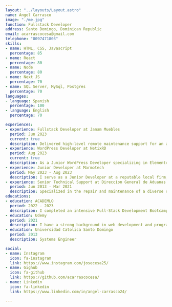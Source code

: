 ```yaml
---
layout: "../layouts/Layout.astro"
name: Angel Carrasco
image: "./me.jpg"
function: Fullstack Developer
address: Santo Domingo, Dominican Republic
email: acarrascocesa@gmail.com
telephone: "8097471803"
skills:
- name: HTML, CSS, Javascript
  percentage: 85
- name: React
  percentage: 80
- name: Node
  percentage: 80
- name: Next JS
  percentage: 70
- name: SQL Server, MySql, Postgres
  percentage: 70
languages:
- language: Spanish
  percentage: 100
- language: English
  percentage: 70

experiences:
- experience: Fullstack Developer at Janam Muebles
  period: Jun 2023
  current: true
  description: Delivered high-level remote maintenance support for an advanced ecommerce platform engineered using React, Nest.js, and PostgreSQL technologies. Actively contributed to the identification and resolution of software glitches, enhancing system stability. Routinely performed comprehensive code reviews and implemented optimizations to boost performance and maintainability.
- experience: WordPress Developer at NetixRD
  period: Aug 2023
  current: true
  description: As a Junior WordPress Developer specializing in Elementor, I am responsible for crafting visually compelling and functionally robust websites that provide an intuitive user experience. Utilizing the Elementor page builder, I design responsive layouts and implement custom functionalities to meet specific client needs. My role includes theme customization, plugin integration, and website maintenance, all while ensuring optimal performance and security. I also collaborate closely with cross-functional teams to align web development initiatives with broader company objectives.
- experience: Junior Developer at Marmotech
  period: May 2023 - Aug 2023
  description: I serve as a Junior Developer at a reputable local firm, where I specialize in harnessing the capabilities of React, SQL Server, and Next.js to create and sustain high-quality web applications. My role involves employing React for front-end development, leveraging SQL Server for robust database management, and partnering with a skilled team to implement server-side rendering via Next.js, thereby enhancing both performance and user experience.
- experience: Senior Technical Support at Direccion General de Aduanas
  period: Jun 2013 - Mar 2021
  description: Specialized in the repair and maintenance of a diverse range of hardware including PCs, laptops, and printers, ensuring optimal functionality and extended life span. Proficient in installing various operating systems, providing a stable and secure environment for computing needs. Skilled in the setup, management, and troubleshooting of networks and servers, thereby guaranteeing seamless connectivity and data integrity across the organization.
educations:
- education: ACADEMLO
  period: 2022 - 2023
  description: I completed an intensive Full-Stack Development Bootcamp at Academlo, where I gained a comprehensive understanding of both front-end and back-end technologies. The curriculum was thorough and hands-on, covering key technologies such as HTML, CSS, JavaScript, React, Node.js, and Express. In addition to these, I learned to work with PostgreSQL as my go-to database solution. The bootcamp also included practical training in version control, teaching me the ins and outs of Git and GitHub. This experience has equipped me with the skills needed to develop, deploy, and manage end-to-end web applications.
- education: Udemy
  period: 2021
  description: I have a strong background in web development and programming, backed by a range of certifications from Udemy. I've honed my skills through courses that cover technologies like JavaScript, Next.js, HTML, CSS, and Python, among others. Each course has provided me with in-depth knowledge and practical skills, enabling me to handle a variety of tech challenges with confidence.
- education: Universidad Catolica Santo Domingo
  period: 2013 
  description: Systems Engineer

social:
- name: Instagram
  icon: fa-instagram
  link: https://www.instagram.com/josecesa25/
- name: Gighub
  icon: fa-github
  link: https://github.com/acarrascocesa/
- name: Linkedin
  icon: fa-linkedin
  link: https://www.linkedin.com/in/angel-carrasco24/

---
```


